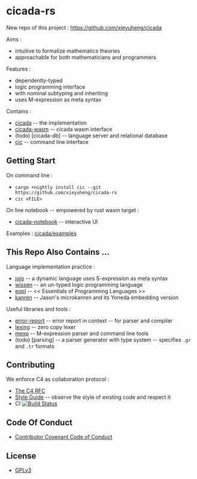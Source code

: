 # cicada-rs

New repo of this project : https://github.com/xieyuheng/cicada

Aims :
- intuitive to formalize mathematics theories
- approachable for both mathematicians and programmers

Features :
- dependently-typed
- logic programming interface
- with nominal subtyping and inheriting
- uses M-expression as meta syntax

Contains :
- [cicada](cicada/README.md) -- the implementation
- [cicada-wasm](cicada-wasm/README.md) -- cicada wasm interface
- (todo) [cicada-db] -- language server and relational database
- [cic](cic/README.md) -- command line interface

## Getting Start

On command line :
- `cargo +nightly install cic --git https://github.com/xieyuheng/cicada-rs`
- `cic <FILE>`

On line notebook -- empowered by rust wasm target :
- [cicada-notebook](https://cicada-notebook.surge.sh) -- interactive UI

Examples : [cicada/examples](cicada/examples)

## This Repo Also Contains ...

Language implementation practice :
- [jojo](jojo/README.md) -- a dynamic language uses S-expression as meta syntax
- [wissen](wissen/README.md) -- an un-typed logic programming language
- [eopl](eopl/README.md) -- << Essentials of Programming Languages >>
- [kanren](kanren/README.md) -- Jason's microkanren and its Yoneda embedding version

Useful libraries and tools :
- [error-report](error-report/README.md) -- error report in context -- for parser and compiler
- [lexing](lexing/README.md) -- zero copy lexer
- [mexp](mexp/README.md) -- M-expression parser and command line tools
- (todo) [parsing] -- a parser generator with type system -- specifies `.gr` and `.tr` formats

## Contributing

We enforce C4 as collaboration protocol :
- [The C4 RFC](https://rfc.zeromq.org/spec:42/C4)
- [Style Guide](STYLE-GUIDE.md) -- observe the style of existing code and respect it
- CI [![Build Status](https://travis-ci.org/xieyuheng/cicada.svg?branch=master)](https://travis-ci.org/xieyuheng/cicada)

## Code Of Conduct

- [Contributor Covenant Code of Conduct](CODE-OF-CONDUCT.md)

## License

- [GPLv3](LICENSE)
